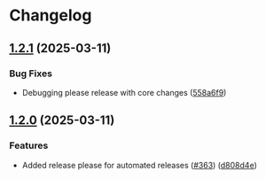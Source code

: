 # Changelog

## [1.2.1](https://github.com/lumina-ai-inc/chunkr/compare/chunkr-core-v1.2.0...chunkr-core-v1.2.1) (2025-03-11)


### Bug Fixes

* Debugging please release with core changes ([558a6f9](https://github.com/lumina-ai-inc/chunkr/commit/558a6f9fd86c5d6e53b770dd48909a3a60e7f110))

## [1.2.0](https://github.com/lumina-ai-inc/chunkr/compare/chunkr-core-v1.1.0...chunkr-core-v1.2.0) (2025-03-11)


### Features

* Added release please for automated releases ([#363](https://github.com/lumina-ai-inc/chunkr/issues/363)) ([d808d4e](https://github.com/lumina-ai-inc/chunkr/commit/d808d4e72464b83590dfab73fe973e2f98b4f7e7))
